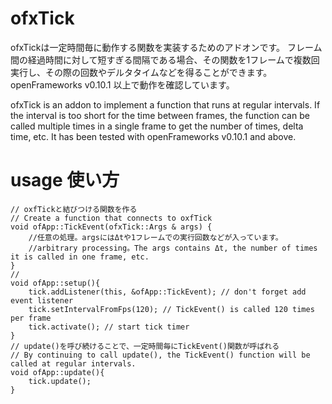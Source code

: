 # ofxTick
ofxTickは一定時間毎に動作する関数を実装するためのアドオンです。
フレーム間の経過時間に対して短すぎる間隔である場合、その関数を1フレームで複数回実行し、その際の回数やデルタタイムなどを得ることができます。
openFrameworks v0.10.1 以上で動作を確認しています。

ofxTick is an addon to implement a function that runs at regular intervals.
If the interval is too short for the time between frames, the function can be called multiple times in a single frame to get the number of times, delta time, etc.
It has been tested with openFrameworks v0.10.1 and above.

# usage 使い方
```
// oxfTickと結びつける関数を作る
// Create a function that connects to oxfTick
void ofApp::TickEvent(ofxTick::Args & args) {
    //任意の処理。argsにはΔtや1フレームでの実行回数などが入っています。
    //arbitrary processing。The args contains Δt, the number of times it is called in one frame, etc.
}
//
void ofApp::setup(){
    tick.addListener(this, &ofApp::TickEvent); // don't forget add event listener
    tick.setIntervalFromFps(120); // TickEvent() is called 120 times per frame
    tick.activate(); // start tick timer
}
// update()を呼び続けることで、一定時間毎にTickEvent()関数が呼ばれる
// By continuing to call update(), the TickEvent() function will be called at regular intervals.
void ofApp::update(){
    tick.update();
}
```
